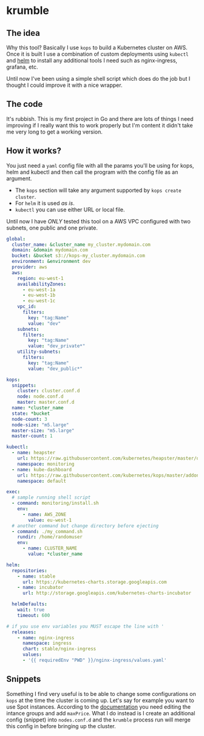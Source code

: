 # krumble

## The idea

Why this tool? Basically I use `kops` to build a Kubernetes cluster on AWS.
Once it is built I use a combination of custom deployments using `kubectl` and
[helm](https://helm.sh/) to install any additional tools I need such as
nginx-ingress, grafana, etc.

Until now I've been using a simple shell script which does do the job but I
thought I could improve it with a nice wrapper.

## The code

It's rubbish. This is my first project in Go and there are lots of things I need
improving if I really want this to work properly but I'm content it didn't
take me very long to get a working version.

## How it works?

You just need a `yaml` config file with all the params you'll be using for kops,
helm and kubectl and then call the program with the config file as an argument.

- The `kops` section will take any argument supported by `kops create cluster`.
- For `helm` it is used _as is_.
- `kubectl` you can use either URL or local file.

Until now I have *ONLY* tested this tool on a AWS VPC configured with two
subnets, one public and one private.

```yaml
global:
  cluster_name: &cluster_name my_cluster.mydomain.com
  domain: &domain mydomain.com
  bucket: &bucket s3://kops-my_cluster.mydomain.com
  environment: &environment dev
  provider: aws
  aws:
    region: eu-west-1
    availabilityZones:
      - eu-west-1a
      - eu-west-1b
      - eu-west-1c
    vpc_id:
      filters:
        key: "tag:Name"
        value: "dev"
    subnets:
      filters:
        key: "tag:Name"
        value: "dev_private*"
    utility-subnets:
      filters:
        key: "tag:Name"
        value: "dev_public*"

kops:
  snippets:
    cluster: cluster.conf.d
    node: node.conf.d
    master: master.conf.d
  name: *cluster_name
  state: *bucket
  node-count: 3
  node-size: "m5.large"
  master-size: "m5.large"
  master-count: 1

kubectl:
  - name: heapster
    url: https://raw.githubusercontent.com/kubernetes/heapster/master/deploy/kube-config/influxdb/heapster.yaml
    namespace: monitoring
  - name: kube-dashboard
    url: https://raw.githubusercontent.com/kubernetes/kops/master/addons/kubernetes-dashboard/v1.8.3.yaml
    namespace: default

exec:
  # sample running shell script
  - command: monitoring/install.sh
    env:
      - name: AWS_ZONE
        value: eu-west-1
  # another command but change directory before ejecting
  - command: ./my_command.sh
    rundir: /home/randomuser
    env:
      - name: CLUSTER_NAME
        value: *cluster_name

helm:
  repositories:
    - name: stable
      url: https://kubernetes-charts.storage.googleapis.com
    - name: incubator
      url: http://storage.googleapis.com/kubernetes-charts-incubator

  helmDefaults:
    wait: true
    timeout: 600

# if you use env variables you MUST escape the line with '
  releases:
    - name: nginx-ingress
      namespace: ingress
      chart: stable/nginx-ingress
      values:
      - '{{ requiredEnv "PWD" }}/nginx-ingress/values.yaml'
```

## Snippets

Something I find very useful is to be able to change some configurations on `kops`
at the time the cluster is coming up. Let's say for example you want to use Spot
instances. According to the
[documentation](https://github.com/kubernetes/kops/blob/master/docs/instance_groups.md#converting-an-instance-group-to-use-spot-instances)
you need editing the intance groups and add `maxPrice`. What I do instead is I
create an additional config (snippet) into `nodes.conf.d` and the
`krumble` process run will merge this config in before bringing up the cluster.


